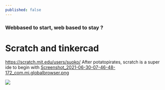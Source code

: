 ```yaml
---
published: false
---
```

### Webbased to start, web based to stay ?

# Scratch and tinkercad

https://scratch.mit.edu/users/suoko/
After potatopirates, scratch is a super ide to begin with
[Screenshot_2021-06-30-07-46-48-172_com.mi.globalbrowser.png]({{site.baseurl}}/_posts/Screenshot_2021-06-30-07-46-48-172_com.mi.globalbrowser.png)


![]({{site.baseurl}}/_posts/Screenshot_2021-06-30-07-46-48-172_com.mi.globalbrowser.png)